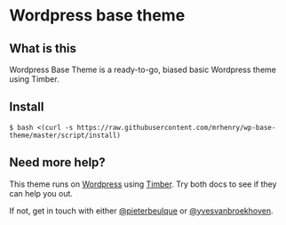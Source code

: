 # Wordpress base theme

## What is this

Wordpress Base Theme is a ready-to-go, biased basic Wordpress theme using Timber.

## Install

```
$ bash <(curl -s https://raw.githubusercontent.com/mrhenry/wp-base-theme/master/script/install)
```

## Need more help?

This theme runs on [Wordpress](https://wordpress.org) using [Timber](http://timber.github.io/timber/). Try both docs to see if they can help you out.

If not, get in touch with either [@pieterbeulque](https://github.com/pieterbeulque) or [@yvesvanbroekhoven](https://github.com/yvesvanbroekhoven).
